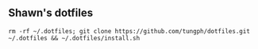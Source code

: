 ## Shawn's dotfiles
```shell script
rm -rf ~/.dotfiles; git clone https://github.com/tungph/dotfiles.git ~/.dotfiles && ~/.dotfiles/install.sh
```
